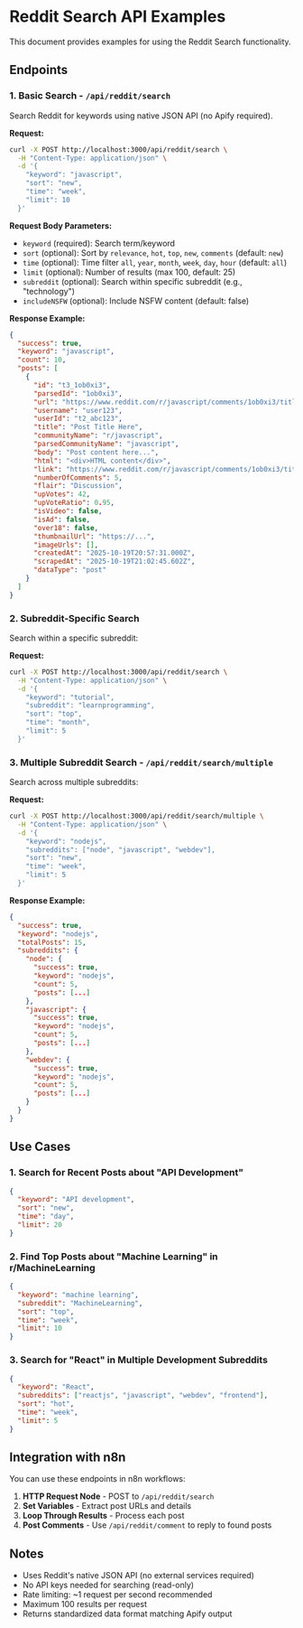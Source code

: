 # Reddit Search API Examples

This document provides examples for using the Reddit Search functionality.

## Endpoints

### 1. Basic Search - `/api/reddit/search`

Search Reddit for keywords using native JSON API (no Apify required).

**Request:**
```bash
curl -X POST http://localhost:3000/api/reddit/search \
  -H "Content-Type: application/json" \
  -d '{
    "keyword": "javascript",
    "sort": "new",
    "time": "week",
    "limit": 10
  }'
```

**Request Body Parameters:**
- `keyword` (required): Search term/keyword
- `sort` (optional): Sort by `relevance`, `hot`, `top`, `new`, `comments` (default: `new`)
- `time` (optional): Time filter `all`, `year`, `month`, `week`, `day`, `hour` (default: `all`)
- `limit` (optional): Number of results (max 100, default: 25)
- `subreddit` (optional): Search within specific subreddit (e.g., "technology")
- `includeNSFW` (optional): Include NSFW content (default: false)

**Response Example:**
```json
{
  "success": true,
  "keyword": "javascript",
  "count": 10,
  "posts": [
    {
      "id": "t3_1ob0xi3",
      "parsedId": "1ob0xi3",
      "url": "https://www.reddit.com/r/javascript/comments/1ob0xi3/title/",
      "username": "user123",
      "userId": "t2_abc123",
      "title": "Post Title Here",
      "communityName": "r/javascript",
      "parsedCommunityName": "javascript",
      "body": "Post content here...",
      "html": "<div>HTML content</div>",
      "link": "https://www.reddit.com/r/javascript/comments/1ob0xi3/title/",
      "numberOfComments": 5,
      "flair": "Discussion",
      "upVotes": 42,
      "upVoteRatio": 0.95,
      "isVideo": false,
      "isAd": false,
      "over18": false,
      "thumbnailUrl": "https://...",
      "imageUrls": [],
      "createdAt": "2025-10-19T20:57:31.000Z",
      "scrapedAt": "2025-10-19T21:02:45.602Z",
      "dataType": "post"
    }
  ]
}
```

### 2. Subreddit-Specific Search

Search within a specific subreddit:

**Request:**
```bash
curl -X POST http://localhost:3000/api/reddit/search \
  -H "Content-Type: application/json" \
  -d '{
    "keyword": "tutorial",
    "subreddit": "learnprogramming",
    "sort": "top",
    "time": "month",
    "limit": 5
  }'
```

### 3. Multiple Subreddit Search - `/api/reddit/search/multiple`

Search across multiple subreddits:

**Request:**
```bash
curl -X POST http://localhost:3000/api/reddit/search/multiple \
  -H "Content-Type: application/json" \
  -d '{
    "keyword": "nodejs",
    "subreddits": ["node", "javascript", "webdev"],
    "sort": "new",
    "time": "week",
    "limit": 5
  }'
```

**Response Example:**
```json
{
  "success": true,
  "keyword": "nodejs",
  "totalPosts": 15,
  "subreddits": {
    "node": {
      "success": true,
      "keyword": "nodejs",
      "count": 5,
      "posts": [...]
    },
    "javascript": {
      "success": true,
      "keyword": "nodejs",
      "count": 5,
      "posts": [...]
    },
    "webdev": {
      "success": true,
      "keyword": "nodejs",
      "count": 5,
      "posts": [...]
    }
  }
}
```

## Use Cases

### 1. Search for Recent Posts about "API Development"
```json
{
  "keyword": "API development",
  "sort": "new",
  "time": "day",
  "limit": 20
}
```

### 2. Find Top Posts about "Machine Learning" in r/MachineLearning
```json
{
  "keyword": "machine learning",
  "subreddit": "MachineLearning",
  "sort": "top",
  "time": "week",
  "limit": 10
}
```

### 3. Search for "React" in Multiple Development Subreddits
```json
{
  "keyword": "React",
  "subreddits": ["reactjs", "javascript", "webdev", "frontend"],
  "sort": "hot",
  "time": "week",
  "limit": 5
}
```

## Integration with n8n

You can use these endpoints in n8n workflows:

1. **HTTP Request Node** - POST to `/api/reddit/search`
2. **Set Variables** - Extract post URLs and details
3. **Loop Through Results** - Process each post
4. **Post Comments** - Use `/api/reddit/comment` to reply to found posts

## Notes

- Uses Reddit's native JSON API (no external services required)
- No API keys needed for searching (read-only)
- Rate limiting: ~1 request per second recommended
- Maximum 100 results per request
- Returns standardized data format matching Apify output

